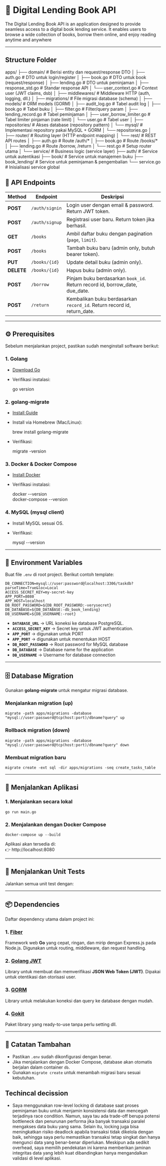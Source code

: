 # 📌 Digital Lending Book API
The Digital Lending Book API is an application designed to provide seamless access to a digital book lending service. It enables users to browse a wide collection of books, borrow them online, and enjoy reading anytime and anywhere

---

## Structure Folder
apps/
├── domain/                  # Berisi entity dan request/response DTO
│   ├── auth.go              # DTO untuk login/register
│   ├── book.go              # DTO untuk book (request/response)
│   ├── lending.go           # DTO untuk peminjaman
│   ├── response_std.go      # Standar response API
│   └── user_context.go      # Context user (JWT claims, dsb)
│
├── middlewares/             # Middleware HTTP (auth, logging, dll.)
│
├── migrations/              # File migrasi database (schema)
│
├── models/                  # ORM models (GORM)
│   ├── audit_log.go         # Tabel audit log
│   ├── book.go              # Tabel buku
│   ├── filter.go            # Filter/query param
│   ├── lending_record.go    # Tabel peminjaman
│   ├── user_borrow_limiter.go # Tabel limiter pinjaman (rate limit)
│   └── user.go              # Tabel user
│
├── repositories/            # Akses database (repository pattern)
│   └── mysql/               # Implementasi repository pakai MySQL + GORM
│       └── repositories.go
│
├── router/                  # Routing layer (HTTP endpoint mapping)
│   └── rest/                # REST API routes
│       ├── auth.go          # Route /auth/*
│       ├── book.go          # Route /books/*
│       ├── lending.go       # Route /borrow, /return
│       └── rest.go          # Setup router utama
│
└── service/                 # Business logic (service layer)
    ├── auth/                # Service untuk autentikasi
    ├── book/                # Service untuk manajemen buku
    ├── book_lending/        # Service untuk peminjaman & pengembalian
    └── service.go           # Inisialisasi service global


## 🔗 API Endpoints

| Method     | Endpoint       | Deskripsi                                                                   |
| ---------- | -------------- | --------------------------------------------------------------------------- |
| **POST**   | `/auth/signin` | Login user dengan email & password. Return JWT token.                       |
| **POST**   | `/auth/signup` | Registrasi user baru. Return token jika berhasil.                           |
| **GET**    | `/books`       | Ambil daftar buku dengan pagination (`page`, `limit`).                      |
| **POST**   | `/books`       | Tambah buku baru (admin only, butuh bearer token).                          |
| **PUT**    | `/books/{id}`  | Update detail buku (admin only).                                            |
| **DELETE** | `/books/{id}`  | Hapus buku (admin only).                                                    |
| **POST**   | `/borrow`      | Pinjam buku berdasarkan `book_id`. Return record id, borrow_date, due_date. |
| **POST**   | `/return`      | Kembalikan buku berdasarkan `record_id`. Return record id, return_date.     |


---

## ⚙️ Prerequisites

Sebelum menjalankan project, pastikan sudah menginstall software berikut:

### 1. Golang
- [Download Go](https://go.dev/dl/)  
- Verifikasi instalasi:

    go version

### 2. golang-migrate
- [Install Guide](https://github.com/golang-migrate/migrate/tree/master/cmd/migrate)  
- Install via Homebrew (Mac/Linux):

    brew install golang-migrate

- Verifikasi:

    migrate -version

### 3. Docker & Docker Compose
- [Install Docker](https://docs.docker.com/get-docker/)  
- Verifikasi instalasi:

    docker --version  
    docker-compose --version

### 4. MySQL (mysql client)
- Install MySQL sesuai OS.  
- Verifikasi:

    mysql --version

---

## 🔑 Environment Variables

Buat file `.env` di root project. Berikut contoh template:

    DB_CONNECTION=mysql://user:password@localhost:3306/taskdb?parseTime=True&loc=Local
    ACCESS_SECRET_KEY=my-secret-key
    APP_PORT=8080
    APP_HOST=localhost
    DB_ROOT_PASSWORD=${DB_ROOT_PASSWORD:-verysecret}
    DB_DATABASE=${DB_DATABASE:-db_book_lending}
    DB_USERNAME=${DB_USERNAME:-root}

- **`DATABASE_URL`** → URL koneksi ke database PostgreSQL.  
- **`ACCESS_SECRET_KEY`** → Secret key untuk JWT authentication.  
- **`APP_PORT`** → digunakan untuk PORT
- **`APP_PORT`** → digunakan untuk menentukan HOST
- **`DB_ROOT_PASSWORD`** → Root password for MySQL database
- **`DB_DATABASE`** → Database name for the application
- **`DB_USERNAME`** → Username for database connection

---

## 🗄️ Database Migration

Gunakan **golang-migrate** untuk mengatur migrasi database.

### Menjalankan migration (up)

    migrate -path apps/migrations -database "mysql://user:password@tcp(host:port)/dbname?query" up

### Rollback migration (down)

    migrate -path apps/migrations -database "mysql://user:password@tcp(host:port)/dbname?query" down

### Membuat migration baru

    migrate create -ext sql -dir apps/migrations -seq create_tasks_table

---

## 🚀 Menjalankan Aplikasi

### 1. Menjalankan secara lokal

    go run main.go

### 2. Menjalankan dengan Docker Compose

    docker-compose up --build

Aplikasi akan tersedia di:  
👉 http://localhost:8080

---

## 🧪 Menjalankan Unit Tests

Jalankan semua unit test dengan:

---

## 📦 Dependencies

Daftar dependency utama dalam project ini:

### 1. [Fiber](https://github.com/gofiber/fiber)
Framework web **Go** yang cepat, ringan, dan mirip dengan Express.js pada Node.js. Digunakan untuk routing, middleware, dan request handling.

### 2. [Golang JWT](https://github.com/golang-jwt/jwt)
Library untuk membuat dan memverifikasi **JSON Web Token (JWT)**. Dipakai untuk otentikasi dan otorisasi user.

### 3. [GORM](https://gorm.io/index.html)
Library untuk melakukan koneksi dan query ke database dengan mudah.

### 4. [Gokit](https://github.com/vizucode/gokit)
Paket library yang ready-to-use tanpa perlu setting dll.

---

## 📝 Catatan Tambahan
- Pastikan `.env` sudah dikonfigurasi dengan benar.  
- Jika menjalankan dengan Docker Compose, database akan otomatis berjalan dalam container `db`.  
- Gunakan `migrate create` untuk menambah migrasi baru sesuai kebutuhan.

## Techincal decission
- Saya menggunakan row-level locking di database saat proses peminjaman buku untuk menjamin konsistensi data dan mencegah terjadinya race condition. Namun, saya tau ada trade-off berupa potensi bottleneck dan penurunan performa jika banyak transaksi paralel mengakses data buku yang sama. Selain itu, locking juga bisa meningkatkan risiko deadlock apabila transaksi tidak dikelola dengan baik, sehingga saya perlu memastikan transaksi tetap singkat dan hanya mengunci data yang benar-benar diperlukan. Meskipun ada sedikit overhead, saya memilih pendekatan ini karena memberikan jaminan integritas data yang lebih kuat dibandingkan hanya mengandalkan validasi di level aplikasi.